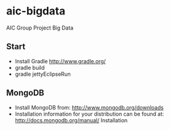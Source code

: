 aic-bigdata
===========

AIC Group Project Big Data

Start
-----------

- Install Gradle http://www.gradle.org/
- gradle build
- gradle jettyEclipseRun

MongoDB
-----------

- Install MongoDB from: http://www.mongodb.org/downloads
- Installation information for your distribution can be found at: http://docs.mongodb.org/manual/ Installation
